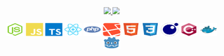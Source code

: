 <div align="center">
  <a href="https://github.com/luanmcosta">
  <img height="180em" src="https://github-readme-stats.vercel.app/api?username=luanmcosta&show_icons=true&theme=dark"/>
  <img height="180em" src="https://github-readme-stats.vercel.app/api/top-langs/?username=luanmcosta&layout=compact&langs_count=7&theme=dark&exclude_repo=dayz-epoch"/>
  </a>
</div>

<div align="center" style="display: inline_block"><br>
  <img align="center" alt="Luan-NodeJS" height="30" width="40" src="https://raw.githubusercontent.com/devicons/devicon/master/icons/nodejs/nodejs-original.svg"> 
  <img align="center" alt="Luan-Js" height="30" width="40" src="https://raw.githubusercontent.com/devicons/devicon/master/icons/javascript/javascript-plain.svg">
  <img align="center" alt="Luan-Ts" height="30" width="40" src="https://raw.githubusercontent.com/devicons/devicon/master/icons/typescript/typescript-plain.svg">
  <img align="center" alt="Luan-React" height="30" width="40" src="https://raw.githubusercontent.com/devicons/devicon/master/icons/react/react-original.svg">
  <img align="center" alt="Luan-Php" height="30" width="40" src="https://raw.githubusercontent.com/devicons/devicon/master/icons/php/php-plain.svg"> 
  <img align="center" alt="Luan-Laravel" height="30" width="40" src="https://raw.githubusercontent.com/devicons/devicon/master/icons/laravel/laravel-plain.svg"> 
  <img align="center" alt="Luan-HTML" height="30" width="40" src="https://raw.githubusercontent.com/devicons/devicon/master/icons/html5/html5-original.svg">
  <img align="center" alt="Luan-CSS" height="30" width="40" src="https://raw.githubusercontent.com/devicons/devicon/master/icons/css3/css3-original.svg">
  <img align="center" alt="Luan-Lua" height="30" width="40" src="https://raw.githubusercontent.com/devicons/devicon/master/icons/lua/lua-original.svg">
  <img align="center" alt="Luan-Cpp" height="30" width="40" src="https://raw.githubusercontent.com/devicons/devicon/master/icons/cplusplus/cplusplus-original.svg"> 
  <img align="center" alt="Luan-Docker" height="30" width="40" src="https://raw.githubusercontent.com/devicons/devicon/master/icons/docker/docker-original.svg"> 
  <img align="center" alt="Luan-Godot" height="30" width="40" src="https://raw.githubusercontent.com/devicons/devicon/master/icons/godot/godot-original.svg">
</div>
